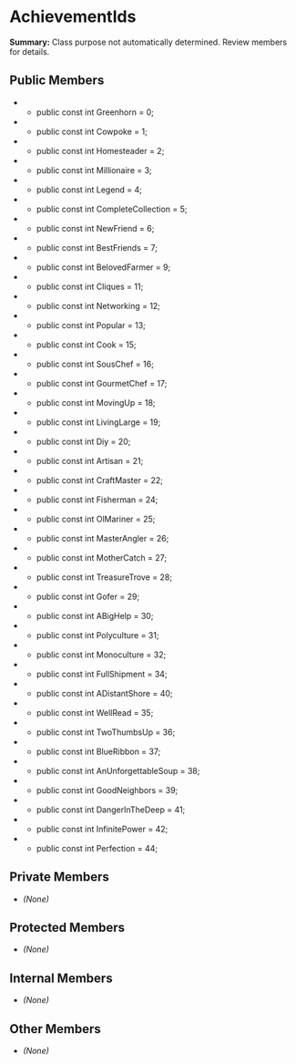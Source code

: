 # AchievementIds

**Summary:** Class purpose not automatically determined. Review members for details.

## Public Members
- - public const int Greenhorn = 0;
- - public const int Cowpoke = 1;
- - public const int Homesteader = 2;
- - public const int Millionaire = 3;
- - public const int Legend = 4;
- - public const int CompleteCollection = 5;
- - public const int NewFriend = 6;
- - public const int BestFriends = 7;
- - public const int BelovedFarmer = 9;
- - public const int Cliques = 11;
- - public const int Networking = 12;
- - public const int Popular = 13;
- - public const int Cook = 15;
- - public const int SousChef = 16;
- - public const int GourmetChef = 17;
- - public const int MovingUp = 18;
- - public const int LivingLarge = 19;
- - public const int Diy = 20;
- - public const int Artisan = 21;
- - public const int CraftMaster = 22;
- - public const int Fisherman = 24;
- - public const int OlMariner = 25;
- - public const int MasterAngler = 26;
- - public const int MotherCatch = 27;
- - public const int TreasureTrove = 28;
- - public const int Gofer = 29;
- - public const int ABigHelp = 30;
- - public const int Polyculture = 31;
- - public const int Monoculture = 32;
- - public const int FullShipment = 34;
- - public const int ADistantShore = 40;
- - public const int WellRead = 35;
- - public const int TwoThumbsUp = 36;
- - public const int BlueRibbon = 37;
- - public const int AnUnforgettableSoup = 38;
- - public const int GoodNeighbors = 39;
- - public const int DangerInTheDeep = 41;
- - public const int InfinitePower = 42;
- - public const int Perfection = 44;

## Private Members
- *(None)*

## Protected Members
- *(None)*

## Internal Members
- *(None)*

## Other Members
- *(None)*
